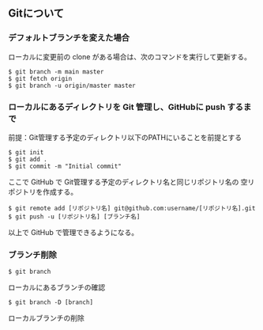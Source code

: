 ## Gitについて

### デフォルトブランチを変えた場合

ローカルに変更前の clone がある場合は、次のコマンドを実行して更新する。

```
$ git branch -m main master
$ git fetch origin
$ git branch -u origin/master master
```

### ローカルにあるディレクトリを Git 管理し、GitHubに push するまで

前提：Git管理する予定のディレクトリ以下のPATHにいることを前提とする

```
$ git init
$ git add .
$ git commit -m "Initial commit"
```

ここで GitHub で Git管理する予定のディレクトリ名と同じリポジトリ名の 空リポジトリを作成する。

```
$ git remote add [リポジトリ名] git@github.com:username/[リポジトリ名].git
$ git push -u [リポジトリ名] [ブランチ名]
```

以上で GitHub で管理できるようになる。

### ブランチ削除

```
$ git branch
```

ローカルにあるブランチの確認

```
$ git branch -D [branch]
```

ローカルブランチの削除


